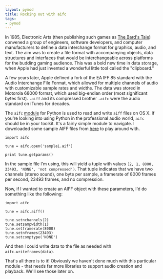 ```yaml
---
layout: pymod
title: Rocking out with aifc
tags:
- pymod
---
```


In 1985, Electronic Arts (then publishing such games as [The Bard's Tale](http://en.wikipedia.org/wiki/The_Bard%27s_Tale_(1985_video_game))) convened a group of engineers, software developers, and computer manufacturers to define a data interchange format for graphics, audio, and text. The aim was to create a file format with accompanying objects, data structures and interfaces that would be interchangeable across platforms for the budding gaming audience. This was a bold new time in data storage, when Apple had just invented a wonderful little tool called the "clipboard." 

A few years later, Apple defined a fork of the EA IFF 85 standard with the Audio Interchange File Format, which allowed for multiple channels of audio with customizable sample rates and widths. The data was stored in Motorola 68000 format, which used big-endian order (most significant bytes first). `.aiff` and its compressed brother `.aifc` were the audio standard on iTunes for decades.

The `aifc` [module](https://docs.python.org/2.7/library/aifc.html#module-aifc) for Python is used to read and write `aiff` files on OS X. If you're looking into using Python in the professional audio world, `aifc` should be in your toolkit. It's a fairly simple module to navigate. I downloaded some sample AIFF files from [here](http://www-mmsp.ece.mcgill.ca/documents/AudioFormats/AIFF/Samples.html) to play around with.

	import aifc

	tune = aifc.open('sample1.aif')

	print tune.getparams()

In the sample file I'm using, this will yield a tuple with values `(2, 1, 8000, 23493, 'NONE', 'not compressed')`. That tuple indicates that we have two channels (stereo sound), one byte per sample, a framerate of 8000 frames per second, 23493 frames, and no compression.

Now, if I wanted to create an AIFF object with these parameters, I'd do something like the following:

	import aifc

	tune = aifc.aiff()

	tune.setnchannels(2)
	tune.setsampwidth(1)
	tune.setframerate(8000)
	tune.setnframes(23493)
	tune.setcomptype('NONE')

And then I could write data to the file as needed with `aifc.writeframes(data)`. 

That's all there is to it! Obviously we haven't done much with this particular module - that needs far more libraries to support audio creation and playback. We'll see those later on.
